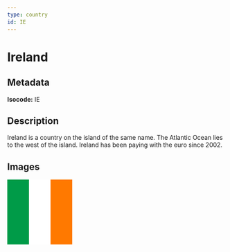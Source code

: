 ```yaml
---
type: country
id: IE
---
```


# Ireland

## Metadata

**Isocode:** IE

## Description

Ireland is a country on the island of the same name. The Atlantic Ocean lies to the west of the island. Ireland has been paying with the euro since 2002.

## Images

<img src="Countries/Ireland/ie.png" height="150" alt="Ireland">